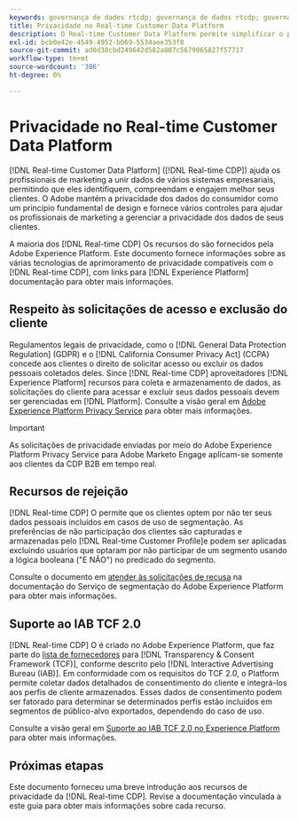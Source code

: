 ```yaml
---
keywords: governança de dados rtcdp; governança de dados rtcdp; governança de dados de perfil de cliente em tempo real; privacidade rtcdp; privacidade rtcdp
title: Privacidade no Real-time Customer Data Platform
description: O Real-time Customer Data Platform permite simplificar o processo de manter suas operações de dados em conformidade com as regras de privacidade.
exl-id: bcb0e42e-4549-4952-bb69-5534aee353f8
source-git-commit: ad0d38cbd249642d582a807c5679065827f57717
workflow-type: tm+mt
source-wordcount: '386'
ht-degree: 0%

---
```


# Privacidade no Real-time Customer Data Platform

[!DNL Real-time Customer Data Platform] ([!DNL Real-time CDP]) ajuda os profissionais de marketing a unir dados de vários sistemas empresariais, permitindo que eles identifiquem, compreendam e engajem melhor seus clientes. O Adobe mantém a privacidade dos dados do consumidor como um princípio fundamental de design e fornece vários controles para ajudar os profissionais de marketing a gerenciar a privacidade dos dados de seus clientes.

A maioria dos [!DNL Real-time CDP] Os recursos do são fornecidos pela Adobe Experience Platform. Este documento fornece informações sobre as várias tecnologias de aprimoramento de privacidade compatíveis com o [!DNL Real-time CDP], com links para [!DNL Experience Platform] documentação para obter mais informações.

## Respeito às solicitações de acesso e exclusão do cliente

Regulamentos legais de privacidade, como o [!DNL General Data Protection Regulation] (GDPR) e o [!DNL California Consumer Privacy Act] (CCPA) concede aos clientes o direito de solicitar acesso ou excluir os dados pessoais coletados deles. Since [!DNL Real-time CDP] aproveitadores [!DNL Experience Platform] recursos para coleta e armazenamento de dados, as solicitações do cliente para acessar e excluir seus dados pessoais devem ser gerenciadas em [!DNL Platform]. Consulte a visão geral em [Adobe Experience Platform Privacy Service](../../privacy-service/home.md) para obter mais informações.

>[!IMPORTANT]
>
> As solicitações de privacidade enviadas por meio do Adobe Experience Platform Privacy Service para Adobe Marketo Engage aplicam-se somente aos clientes da CDP B2B em tempo real.

## Recursos de rejeição

[!DNL Real-time CDP] O permite que os clientes optem por não ter seus dados pessoais incluídos em casos de uso de segmentação. As preferências de não participação dos clientes são capturadas e armazenadas pelo [!DNL Real-time Customer Profile]e podem ser aplicadas excluindo usuários que optaram por não participar de um segmento usando a lógica booleana (&quot;E NÃO&quot;) no predicado do segmento.

Consulte o documento em [atender às solicitações de recusa](../../segmentation/consents.md) na documentação do Serviço de segmentação do Adobe Experience Platform para obter mais informações.

## Suporte ao IAB TCF 2.0

[!DNL Real-time CDP] O é criado no Adobe Experience Platform, que faz parte do [lista de fornecedores](https://iabeurope.eu/vendor-list-tcf-v2-0/) para [!DNL Transparency & Consent Framework (TCF)], conforme descrito pelo [!DNL Interactive Advertising Bureau (IAB)]. Em conformidade com os requisitos do TCF 2.0, o Platform permite coletar dados detalhados de consentimento do cliente e integrá-los aos perfis de cliente armazenados. Esses dados de consentimento podem ser fatorado para determinar se determinados perfis estão incluídos em segmentos de público-alvo exportados, dependendo do caso de uso.

Consulte a visão geral em [Suporte ao IAB TCF 2.0 no Experience Platform](../../landing/governance-privacy-security/consent/iab/overview.md) para obter mais informações.

## Próximas etapas

Este documento forneceu uma breve introdução aos recursos de privacidade da [!DNL Real-time CDP]. Revise a documentação vinculada a este guia para obter mais informações sobre cada recurso.

